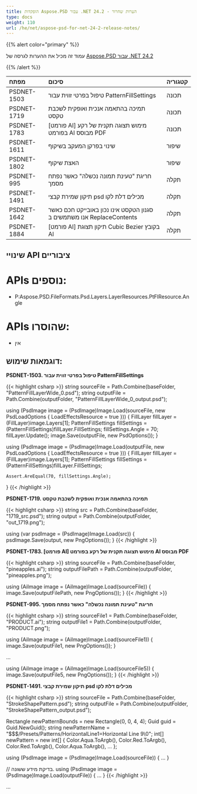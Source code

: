 ```yaml
---
title: הופקדות Aspose.PSD עבור .NET 24.2 - הערות שחרור
type: docs
weight: 110
url: /he/net/aspose-psd-for-net-24-2-release-notes/
---
```


{{% alert color="primary" %}} 

עמוד זה מכיל את ההערות לגרסה של [Aspose.PSD עבור .NET 24.2](https://www.nuget.org/packages/Aspose.PSD/)

{{% /alert %}}

| **מפתח**     | **סיכום**                                                                  | **קטגוריה** |
|:------------|:-----------------------------------------------------------------------------|:------------|
| PSDNET-1503 | טיפול בפרטי זווית עבור PatternFillSettings                                |   תכונה   |
| PSDNET-1719 | תמיכה בהתאמה אנכית ואופקית לשכבת טקסט                         |     תכונה     |
| PSDNET-1783 | [פורמט AI] מימוש תצוגה תקנית של רקע בפורמט AI מבוסס PDF |     תכונה     |
| PSDNET-1611 | שינוי בפרקן המעקב בשיקוף                                             |     שיפור     |
| PSDNET-1802 | האצת שיקוף                                                                |     שיפור     |
| PSDNET-995  | חריגת "טעינת תמונה נכשלה" כאשר נפתח מסמך                         |     תקלה     |
| PSDNET-1491 | תיקון שמירת קבצי psd מכילים דלת לקו                           |     תקלה     |
| PSDNET-1642 | סגנון הטקסט אינו נכון באובייקט חכם כאשר אנו משתמשים ב ReplaceContents    |     תקלה     |
| PSDNET-1884 | [פורמט AI] תיקון תצוגת Cubic Bezier בקובץ AI                        |     תקלה     |

## **שינויי API ציבוריים**
# **APIs נוספים:**
- P:Aspose.PSD.FileFormats.Psd.Layers.LayerResources.PtFlResource.Angle

# **APIs שהוסרו:**
- אין

## **דוגמאות שימוש:**

**PSDNET-1503. טיפול בפרטי זווית עבור PatternFillSettings**

{{< highlight csharp >}}
string sourceFile = Path.Combine(baseFolder, "PatternFillLayerWide_0.psd");
string outputFile = Path.Combine(outputFolder, "PatternFillLayerWide_0_output.psd");

using (PsdImage image = (PsdImage)Image.Load(sourceFile, new PsdLoadOptions { LoadEffectsResource = true }))
{
    FillLayer fillLayer = (FillLayer)image.Layers[1];
    PatternFillSettings fillSettings = (PatternFillSettings)fillLayer.FillSettings;
    fillSettings.Angle = 70;
    fillLayer.Update();
    image.Save(outputFile, new PsdOptions());
}

using (PsdImage image = (PsdImage)Image.Load(outputFile, new PsdLoadOptions { LoadEffectsResource = true }))
{
    FillLayer fillLayer = (FillLayer)image.Layers[1];
    PatternFillSettings fillSettings = (PatternFillSettings)fillLayer.FillSettings;

    Assert.AreEqual(70, fillSettings.Angle);
}
{{< /highlight >}}

**PSDNET-1719. תמיכה בהתאמה אנכית ואופקית לשכבת טקסט**

{{< highlight csharp >}}
string src = Path.Combine(baseFolder, "1719_src.psd");
string output = Path.Combine(outputFolder, "out_1719.png");

using (var psdImage = (PsdImage)Image.Load(src))
{
    psdImage.Save(output, new PngOptions());
}
{{< /highlight >}}

**PSDNET-1783. [פורמט AI] מימוש תצוגה תקנית של רקע בפורמט AI מבוסס PDF**

{{< highlight csharp >}}
string sourceFile = Path.Combine(baseFolder, "pineapples.ai");
string outputFilePath = Path.Combine(outputFolder, "pineapples.png");

using (AiImage image = (AiImage)Image.Load(sourceFile))
{
    image.Save(outputFilePath, new PngOptions());
}
{{< /highlight >}}

**PSDNET-995. חריגת "טעינת תמונה נכשלה" כאשר נפתח מסמך**

{{< highlight csharp >}}
string sourceFile1 = Path.Combine(baseFolder, "PRODUCT.ai");
string outputFile1 = Path.Combine(outputFolder, "PRODUCT.png");

using (AiImage image = (AiImage)Image.Load(sourceFile1))
{
    image.Save(outputFile1, new PngOptions());
}

...

using (AiImage image = (AiImage)Image.Load(sourceFile5))
{
    image.Save(outputFile5, new PngOptions());
}
{{< /highlight >}}

**PSDNET-1491. תיקון שמירת קבצי psd מכילים דלת לקו**

{{< highlight csharp >}}
string sourceFile = Path.Combine(baseFolder, "StrokeShapePattern.psd");
string outputFile = Path.Combine(outputFolder, "StrokeShapePattern_output.psd");

Rectangle newPatternBounds = new Rectangle(0, 0, 4, 4);
Guid guid = Guid.NewGuid();
string newPatternName = "$$$/Presets/Patterns/HorizontalLine1=Horizontal Line 9\0";
int[] newPattern = new int[]
{
    Color.Aqua.ToArgb(), Color.Red.ToArgb(), Color.Red.ToArgb(), Color.Aqua.ToArgb(),
    ...
};

using (PsdImage image = (PsdImage)Image.Load(sourceFile))
{
    ...
}

// בדיקת מידע ששונה.
using (PsdImage image = (PsdImage)Image.Load(outputFile))
{
    ...
}
{{< /highlight >}}

...

